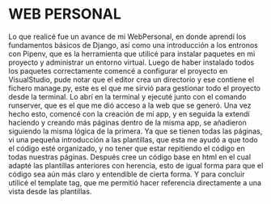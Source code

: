 # WEB PERSONAL
Lo que realicé fue un avance de mi WebPersonal, en donde aprendí los fundamentos básicos de Django, así como una introducción a los entronos con Pipenv, que es la herramienta que utilicé para instalar paquetes en mi proyecto y administrar un entorno virtual.
Luego de haber instalado todos los paquetes correctamente comencé a configurar el proyecto en VisualStudio, pude notar que el editor crea un directorio y ese contiene el fichero manage.py, este es el que me sirvió para gestionar todo el proyecto desde la terminal.
Lo abrí en la terminal y ejecuté junto con el comando runserver, que es el que me dió acceso a la web que se generó.
Una vez hecho esto, comencé con la creación de mi app, y en seguida la extendí haciendo y creando más páginas dentro de la misma app, se añadieron siguiendo la misma lógica de la primera.
Ya que se tienen todas las páginas, vi una pequeña introducción a las plantillas, que esta me ayudó a que todo el código esté organizado, y no tener que estar repitiendo el código en todas nuestras páginas.
Después cree un código base en html en el cual adapté las plantillas anteriores con herencia, esto de igual forma para que el código sea aún más claro y entendible de cierta forma.
Y para concluir utilicé el template tag, que me permitió hacer referencia directamente a una vista desde las plantillas.
